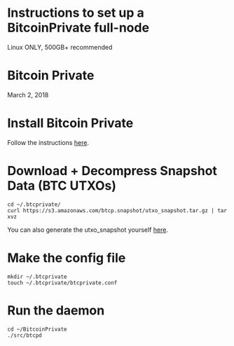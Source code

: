 #
# Instructions to set up a BitcoinPrivate full-node
Linux ONLY, 500GB+ recommended
#
# Bitcoin Private
March 2, 2018
#

# Install Bitcoin Private

Follow the instructions [here](https://github.com/BTCPrivate/BitcoinPrivate/blob/master/README.md).

# Download + Decompress Snapshot Data (BTC UTXOs)
```
cd ~/.btcprivate/
curl https://s3.amazonaws.com/btcp.snapshot/utxo_snapshot.tar.gz | tar xvz
```

You can also generate the utxo_snapshot yourself [here](https://github.com/BTCPrivate/utxo_dump).

# Make the config file
```
mkdir ~/.btcprivate
touch ~/.btcprivate/btcprivate.conf
```

# Run the daemon
```
cd ~/BitcoinPrivate
./src/btcpd
```
